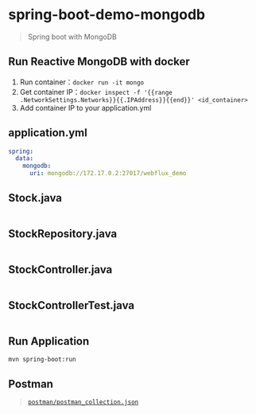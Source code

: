 # spring-boot-demo-mongodb

> Spring boot with MongoDB

## Run Reactive MongoDB with docker


1. Run container：`docker run -it mongo`
2. Get container IP：`docker inspect -f '{{range .NetworkSettings.Networks}}{{.IPAddress}}{{end}}' <id_container>`
3. Add container IP to your application.yml


## application.yml

```yaml
spring:
  data:
    mongodb:
      uri: mongodb://172.17.0.2:27017/webflux_demo
```

## Stock.java
```kotlin


```


## StockRepository.java
```kotlin

```

## StockController.java
```kotlin

```

## StockControllerTest.java
```kotlin

```

## Run Application
`mvn spring-boot:run`

## Postman
><code>[postman/postman_collection.json](postman/postman_collection.json)</code>
